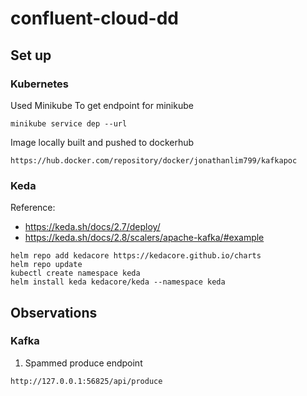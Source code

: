 # confluent-cloud-dd

## Set up
### Kubernetes
Used Minikube
To get endpoint for minikube 
```
minikube service dep --url
```
Image locally built and pushed to dockerhub
```
https://hub.docker.com/repository/docker/jonathanlim799/kafkapoc
```
### Keda
Reference: 
- https://keda.sh/docs/2.7/deploy/
- https://keda.sh/docs/2.8/scalers/apache-kafka/#example
```
helm repo add kedacore https://kedacore.github.io/charts
helm repo update
kubectl create namespace keda
helm install keda kedacore/keda --namespace keda
```

## Observations
### Kafka
1. Spammed produce endpoint 
```
http://127.0.0.1:56825/api/produce
```
